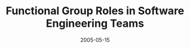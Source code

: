 ---
abstract: ''
authors:
- G. Beranek
- Wolfgang Zuser
- Thomas Grechenig
date: '2005-05-15'
featured: false
links:
- name: Publik
  url: https://publik.tuwien.ac.at/showentry.php?ID=139694&lang=1
publication_types:
- '0'
publishDate: '2005-05-15'
title: Functional Group Roles in Software Engineering Teams
url_pdf: ''
---